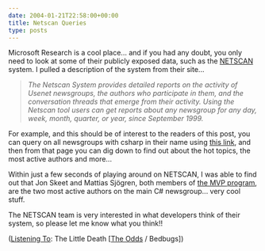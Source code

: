 ```yaml
---
date: 2004-01-21T22:58:00+00:00
title: Netscan Queries
type: posts
---
```

Microsoft Research is a cool place... and if you had any doubt, you only need to look at some of their publicly exposed data, such as the [NETSCAN](http://netscan.research.microsoft.com/) system. I pulled a description of the system from their site...

> _The Netscan System provides detailed reports on the activity of Usenet newsgroups, the authors who participate in them, and the conversation threads that emerge from their activity. Using the Netscan tool users can get reports about any newsgroup for any day, week, month, quarter, or year, since September 1999._

For example, and this should be of interest to the readers of this post, you can query on all newsgroups with csharp in their name using [this link](http://netscan.research.microsoft.com/default.asp?timespan=m&compare=1&searchfor=csharp&searchdate=11%2F30%2F2003), and then from that page you can dig down to find out about the hot topics, the most active authors and more...

Within just a few seconds of playing around on NETSCAN, I was able to find out that Jon Skeet and Mattias Sj&ouml;gren, both members of [the MVP program](http://mvp.support.microsoft.com/), are the two most active authors on the main C# newsgroup... very cool stuff.

The NETSCAN team is very interested in what developers think of their system, so please let me know what you think!!


  ([Listening To](https://learn.microsoft.com/en-us/previous-versions/dotnet/articles/ms973230(v=msdn.10)): The Little Death [[The Odds](http://www.windowsmedia.com/mg/search.asp?srch=The+Odds) / Bedbugs])
